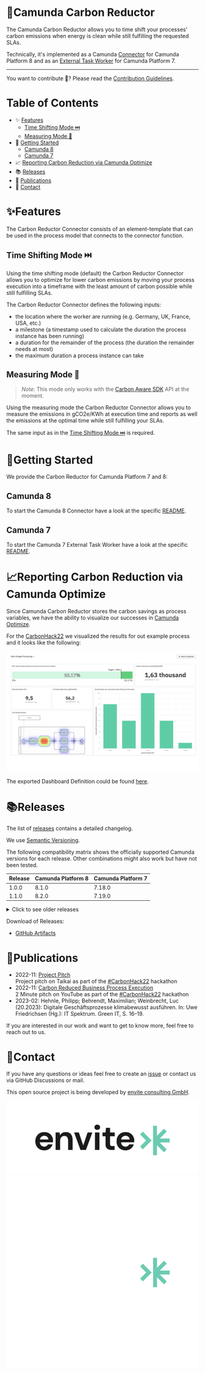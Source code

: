 # 🌱Camunda Carbon Reductor

The Camunda Carbon Reductor allows you to time shift your processes' carbon emissions when energy is clean while still fulfilling the requested SLAs.

Technically, it's implemented as a Camunda [Connector](https://docs.camunda.io/docs/components/connectors/introduction-to-connectors/) for Camunda Platform 8 and as an [External Task Worker](https://docs.camunda.org/manual/latest/user-guide/process-engine/external-tasks/) for Camunda Platform 7.

---

You want to contribute 🌱? Please read the [Contribution Guidelines](CONTRIBUTING.md).

# Table of Contents

* ✨ [Features](#features)
  * [Time Shifting Mode ⏭️](#time-shifting-mode-)
  * [Measuring Mode 📏](#measuring-mode-)
* 🚀 [Getting Started](#getting-started)
  * [Camunda 8](#camunda-8)
  * [Camunda 7](#camunda-7)
* 📈 [Reporting Carbon Reduction via Camunda Optimize](#reporting-carbon-reduction-via-camunda-optimize)
* 📚 [Releases](#releases)
* 📆 [Publications](#publications)
* 📨 [Contact](#contact)

# ✨Features

The Carbon Reductor Connector consists of an element-template that can be used in the process
model that connects to the connector function.

## Time Shifting Mode ⏭️

Using the time shifting mode (default) the Carbon Reductor Connector allows you to
optimize for lower carbon emissions by moving your process execution into a timeframe with the least amount 
of carbon possible while still fulfilling SLAs.

The Carbon Reductor Connector defines the following inputs:

- the location where the worker are running (e.g. Germany, UK, France, USA, etc.)
- a milestone (a timestamp used to calculate the duration the process instance has been running)
- a duration for the remainder of the process (the duration the remainder needs at most)
- the maximum duration a process instance can take

## Measuring Mode 📏

> *Note*: This mode only works with the [Carbon Aware SDK](./api-carbon-aware/README.md) API at the moment.

Using the measuring mode the Carbon Reductor Connector allows you to measure the emissions in gCO2e/KWh at 
execution time and reports as well the emissions at the optimal time while still fulfilling your SLAs.

The same input as in the [Time Shifting Mode ⏭️](#time-shifting-mode-) is required.

# 🚀Getting Started

We provide the Carbon Reductor for Camunda Platform 7 and 8:

## Camunda 8

To start the Camunda 8 Connector have a look at the specific [README](./camunda-carbon-reductor-c8/README.md).

## Camunda 7

To start the Camunda 7 External Task Worker have a look at the specific [README](./camunda-carbon-reductor-c7/README.md).

# 📈Reporting Carbon Reduction via Camunda Optimize

Since Camunda Carbon Reductor stores the carbon savings as process variables, 
we have the ability to visualize our successes in [Camunda Optimize](https://camunda.com/de/platform/optimize/).

For the [CarbonHack22](https://taikai.network/gsf/hackathons/carbonhack22/projects/cl9czuvwy65500401uzm9hfwbs9/idea) 
we visualized the results for out example process and it looks like the following: 

![CarbonHack22 Dashboard](assets/CarbonHack22-Camunda-Optimize-Dashboard.png)

The exported Dashboard Definition could be found [here](assets/optimize-dashboard-definition.json).

# 📚Releases

The list of [releases](https://github.com/envite-consulting/camunda-carbon-reductor/releases) contains a detailed changelog.

We use [Semantic Versioning](https://semver.org/).

The following compatibility matrix shows the officially supported Camunda versions for each release.
Other combinations might also work but have not been tested.

| Release | Camunda Platform 8 | Camunda Platform 7 |
|---------|--------------------|--------------------|
| 1.0.0   | 8.1.0              | 7.18.0             |
| 1.1.0   | 8.2.0              | 7.19.0             |

<details>


<summary>Click to see older releases</summary>

| Release | Camunda Platform 8 | Camunda Platform 7 |
|---------|--------------------|--------------------|
| 1.0.0   | 8.1.0              | 7.18.0             |
| 1.1.0   | 8.2.0              | 7.19.0             |
</details>

Download of Releases:
* [GitHub Artifacts](https://github.com/envite-consulting/camunda-carbon-reductor/releases)


# 📆Publications

* 2022-11: [Project Pitch](https://taikai.network/gsf/hackathons/carbonhack22/projects/cl9czuvwy65500401uzm9hfwbs9/idea)  
  Project pitch on Taikai as part of the [#CarbonHack22](https://greensoftware.foundation/articles/carbonhack22) hackathon
* 2022-11: [Carbon Reduced Business Process Execution](https://youtu.be/sGW5MJoOxPk)  
  2 Minute pitch on YouTube as part of the [#CarbonHack22](https://greensoftware.foundation/articles/carbonhack22) hackathon
* 2023-02: Hehnle, Philipp; Behrendt, Maximilian; Weinbrecht, Luc (20.2023): Digitale Geschäftsprozesse klimabewusst ausführen. In: Uwe Friedrichsen (Hg.): IT Spektrum. Green IT, S. 16–19.

If you are interested in our work and want to get to know more, feel free to reach out to us.

# 📨Contact

If you have any questions or ideas feel free to create an [issue](https://github.com/envite-consulting/carbonaware-process-automation/discussions/issues) or contact us via GitHub Discussions or mail.

This open source project is being developed by [envite consulting GmbH](https://envite.de).

![envite consulting GmbH](assets/envite-black.png#gh-light-mode-only)
![envite consulting GmbH](assets/envite-white.png#gh-dark-mode-only)
